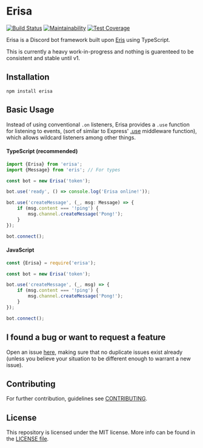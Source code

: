# Erisa
[![Build Status](https://travis-ci.org/erisaaa/erisa.svg?branch=master)](https://travis-ci.org/erisaaa/erisa)
[![Maintainability](https://api.codeclimate.com/v1/badges/fd31f3df82c2b19d9413/maintainability)](https://codeclimate.com/github/erisaaa/erisa/maintainability)
[![Test Coverage](https://api.codeclimate.com/v1/badges/fd31f3df82c2b19d9413/test_coverage)](https://codeclimate.com/github/erisaaa/erisa/test_coverage)

Erisa is a Discord bot framework built upon [Eris](https://github.com/abalabahaha/eris) using TypeScript.

This is currently a heavy work-in-progress and nothing is guarenteed to be consistent and stable until v1.

## Installation
```
npm install erisa
```

## Basic Usage
Instead of using conventional `.on` listeners, Erisa provides a `.use` function for listening to events, (sort of similar to Express' [.use](http://expressjs.com/en/4x/api.html#app.use) middleware function), which allows wildcard listeners among other things.

#### TypeScript (recommended)
```ts
import {Erisa} from 'erisa';
import {Message} from 'eris'; // For types

const bot = new Erisa('token');

bot.use('ready', () => console.log('Erisa online!'));

bot.use('createMessage', (_, msg: Message) => {
    if (msg.content === '!ping') {
        msg.channel.createMessage('Pong!');
    }
});

bot.connect();
```

#### JavaScript
```js
const {Erisa} = require('erisa');

const bot = new Erisa('token');

bot.use('createMessage', (_, msg) => {
    if (msg.content === '!ping') {
        msg.channel.createMessage('Pong!');
    }
});

bot.connect();
```

## I found a bug or want to request a feature
Open an issue [here](https://github.com/erisaaa/erisa/issues), making sure that no duplicate issues exist already (unless you believe your situation to be different enough to warrant a new issue).

## Contributing
For further contribution, guidelines see [CONTRIBUTING](.github/CONTRIBUTING.md).

## License
This repository is licensed under the MIT license. More info can be found in the [LICENSE file](/LICENSE).
